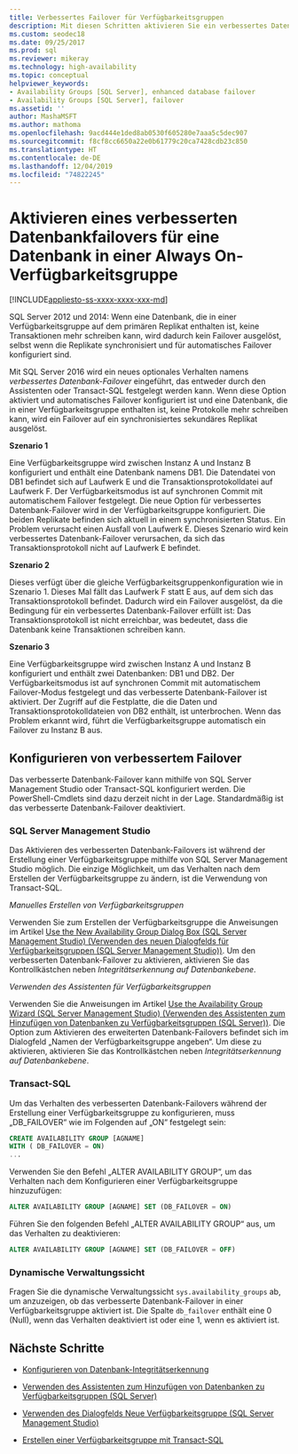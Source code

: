 ```yaml
---
title: Verbessertes Failover für Verfügbarkeitsgruppen
description: Mit diesen Schritten aktivieren Sie ein verbessertes Datenbankfailover, bei dem ein Failover ausgelöst wird, wenn eine Datenbank in einer Always On-Verfügbarkeitsgruppe keine Transaktionen mehr schreiben kann.
ms.custom: seodec18
ms.date: 09/25/2017
ms.prod: sql
ms.reviewer: mikeray
ms.technology: high-availability
ms.topic: conceptual
helpviewer_keywords:
- Availability Groups [SQL Server], enhanced database failover
- Availability Groups [SQL Server], failover
ms.assetid: ''
author: MashaMSFT
ms.author: mathoma
ms.openlocfilehash: 9acd444e1ded8ab0530f605280e7aaa5c5dec907
ms.sourcegitcommit: f8cf8cc6650a22e0b61779c20ca7428cdb23c850
ms.translationtype: HT
ms.contentlocale: de-DE
ms.lasthandoff: 12/04/2019
ms.locfileid: "74822245"
---
```

# <a name="enable-enhanced-database-failover-to-a-database-in-an-always-on-availability-group"></a>Aktivieren eines verbesserten Datenbankfailovers für eine Datenbank in einer Always On-Verfügbarkeitsgruppe
[!INCLUDE[appliesto-ss-xxxx-xxxx-xxx-md](../../../includes/appliesto-ss-xxxx-xxxx-xxx-md.md)]

SQL Server 2012 und 2014: Wenn eine Datenbank, die in einer Verfügbarkeitsgruppe auf dem primären Replikat enthalten ist, keine Transaktionen mehr schreiben kann, wird dadurch kein Failover ausgelöst, selbst wenn die Replikate synchronisiert und für automatisches Failover konfiguriert sind.

Mit SQL Server 2016 wird ein neues optionales Verhalten namens *verbessertes Datenbank-Failover* eingeführt, das entweder durch den Assistenten oder Transact-SQL festgelegt werden kann. Wenn diese Option aktiviert und automatisches Failover konfiguriert ist und eine Datenbank, die in einer Verfügbarkeitsgruppe enthalten ist, keine Protokolle mehr schreiben kann, wird ein Failover auf ein synchronisiertes sekundäres Replikat ausgelöst.

**Szenario 1**

Eine Verfügbarkeitsgruppe wird zwischen Instanz A und Instanz B konfiguriert und enthält eine Datenbank namens DB1. Die Datendatei von DB1 befindet sich auf Laufwerk E und die Transaktionsprotokolldatei auf Laufwerk F. Der Verfügbarkeitsmodus ist auf synchronen Commit mit automatischem Failover festgelegt. Die neue Option für verbessertes Datenbank-Failover wird in der Verfügbarkeitsgruppe konfiguriert. Die beiden Replikate befinden sich aktuell in einem synchronisierten Status. Ein Problem verursacht einen Ausfall von Laufwerk E. Dieses Szenario wird kein verbessertes Datenbank-Failover verursachen, da sich das Transaktionsprotokoll nicht auf Laufwerk E befindet.  

**Szenario 2**

Dieses verfügt über die gleiche Verfügbarkeitsgruppenkonfiguration wie in Szenario 1. Dieses Mal fällt das Laufwerk F statt E aus, auf dem sich das Transaktionsprotokoll befindet. Dadurch wird ein Failover ausgelöst, da die Bedingung für ein verbessertes Datenbank-Failover erfüllt ist: Das Transaktionsprotokoll ist nicht erreichbar, was bedeutet, dass die Datenbank keine Transaktionen schreiben kann.

**Szenario 3**

Eine Verfügbarkeitsgruppe wird zwischen Instanz A und Instanz B konfiguriert und enthält zwei Datenbanken: DB1 und DB2. Der Verfügbarkeitsmodus ist auf synchronen Commit mit automatischem Failover-Modus festgelegt und das verbesserte Datenbank-Failover ist aktiviert. Der Zugriff auf die Festplatte, die die Daten und Transaktionsprotokolldateien von DB2 enthält, ist unterbrochen. Wenn das Problem erkannt wird, führt die Verfügbarkeitsgruppe automatisch ein Failover zu Instanz B aus.

## <a name="configure-enhanced-failover"></a>Konfigurieren von verbessertem Failover

Das verbesserte Datenbank-Failover kann mithilfe von SQL Server Management Studio oder Transact-SQL konfiguriert werden. Die PowerShell-Cmdlets sind dazu derzeit nicht in der Lage. Standardmäßig ist das verbesserte Datenbank-Failover deaktiviert.

### <a name="sql-server-management-studio"></a>SQL Server Management Studio

Das Aktivieren des verbesserten Datenbank-Failovers ist während der Erstellung einer Verfügbarkeitsgruppe mithilfe von SQL Server Management Studio möglich. Die einzige Möglichkeit, um das Verhalten nach dem Erstellen der Verfügbarkeitsgruppe zu ändern, ist die Verwendung von Transact-SQL.

*Manuelles Erstellen von Verfügbarkeitsgruppen*

Verwenden Sie zum Erstellen der Verfügbarkeitsgruppe die Anweisungen im Artikel [Use the New Availability Group Dialog Box (SQL Server Management Studio) (Verwenden des neuen Dialogfelds für Verfügbarkeitsgruppen (SQL Server Management Studio))](use-the-new-availability-group-dialog-box-sql-server-management-studio.md). Um den verbesserten Datenbank-Failover zu aktivieren, aktivieren Sie das Kontrollkästchen neben *Integritätserkennung auf Datenbankebene*.

*Verwenden des Assistenten für Verfügbarkeitsgruppen*

Verwenden Sie die Anweisungen im Artikel [Use the Availability Group Wizard (SQL Server Management Studio) (Verwenden des Assistenten zum Hinzufügen von Datenbanken zu Verfügbarkeitsgruppen (SQL Server))](use-the-availability-group-wizard-sql-server-management-studio.md). Die Option zum Aktivieren des erweiterten Datenbank-Failovers befindet sich im Dialogfeld „Namen der Verfügbarkeitsgruppe angeben“. Um diese zu aktivieren, aktivieren Sie das Kontrollkästchen neben *Integritätserkennung auf Datenbankebene*.

### <a name="transact-sql"></a>Transact-SQL

Um das Verhalten des verbesserten Datenbank-Failovers während der Erstellung einer Verfügbarkeitsgruppe zu konfigurieren, muss „DB_FAILOVER“ wie im Folgenden auf „ON“ festgelegt sein:

```SQL
CREATE AVAILABILITY GROUP [AGNAME]
WITH ( DB_FAILOVER = ON)
...
```
Verwenden Sie den Befehl „ALTER AVAILABILITY GROUP“, um das Verhalten nach dem Konfigurieren einer Verfügbarkeitsgruppe hinzuzufügen:
```SQL
ALTER AVAILABILITY GROUP [AGNAME] SET (DB_FAILOVER = ON)
```
Führen Sie den folgenden Befehl „ALTER AVAILABILITY GROUP“ aus, um das Verhalten zu deaktivieren:
```SQL
ALTER AVAILABILITY GROUP [AGNAME] SET (DB_FAILOVER = OFF)
```
### <a name="dynamic-management-view"></a>Dynamische Verwaltungssicht
Fragen Sie die dynamische Verwaltungssicht `sys.availability_groups` ab, um anzuzeigen, ob das verbesserte Datenbank-Failover in einer Verfügbarkeitsgruppe aktiviert ist. Die Spalte `db_failover` enthält eine 0 (Null), wenn das Verhalten deaktiviert ist oder eine 1, wenn es aktiviert ist. 

## <a name="next-steps"></a>Nächste Schritte 

- [Konfigurieren von Datenbank-Integritätserkennung](sql-server-always-on-database-health-detection-failover-option.md)

- [Verwenden des Assistenten zum Hinzufügen von Datenbanken zu Verfügbarkeitsgruppen (SQL Server)](use-the-availability-group-wizard-sql-server-management-studio.md)

- [Verwenden des Dialogfelds Neue Verfügbarkeitsgruppe (SQL Server Management Studio)](use-the-new-availability-group-dialog-box-sql-server-management-studio.md)
 
- [Erstellen einer Verfügbarkeitsgruppe mit Transact-SQL](create-an-availability-group-transact-sql.md)

